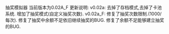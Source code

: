 抽奖模拟器
当前版本为0.02A_F
更新说明:
v0.02a:
去掉了存档模式,去掉了卡池系统.
增加了抽奖模式(自定义抽奖次数).
v0.02a_F:
修复了抽奖次数限制.(1000/每次).
修复了抽奖中余额不足依旧继续抽奖的BUG.
修复了余额不足能够建立抽奖的BUG.
